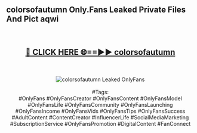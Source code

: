 <h2>colorsofautumn Only.Fans Leaked Private Files And Pict aqwi</h2>
<br>
<div align="center">
<h2><a href="https://mediafiles.top/colorsofautumn" rel="nofollow">🔴 CLICK HERE 🌐==►► colorsofautumn</a></h2>
<br>
<br>
<a href="https://mediafiles.top/colorsofautumn" rel="nofollow" data-target="animated-image.originalLink"><img src="https://i.ibb.co.com/WyWwxjT/player-gif2.gif" alt="colorsofautumn Leaked OnlyFans" style="max-width: 100%; display: inline-block;" data-target="animated-image.originalImage"></a>
<br><br>
#Tags:
<br>
#OnlyFans #OnlyFansCreator #OnlyFansContent #OnlyFansModel #OnlyFansLife #OnlyFansCommunity #OnlyFansLaunching #OnlyFansIncome #OnlyFansVids #OnlyFansTips #OnlyFansSuccess #AdultContent #ContentCreator #InfluencerLife #SocialMediaMarketing #SubscriptionService #OnlyFansPromotion #DigitalContent #FanConnect
</div>
<br>